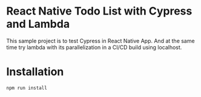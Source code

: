 # React Native Todo List with Cypress and Lambda
This sample project is to test Cypress in React Native App. And at the same time try lambda with its parallelization in a CI/CD build using localhost.

# Installation
```
npm run install
```
